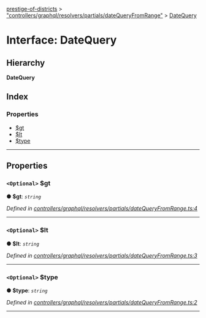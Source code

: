 [prestige-of-districts](../README.md) > ["controllers/graphql/resolvers/partials/dateQueryFromRange"](../modules/_controllers_graphql_resolvers_partials_datequeryfromrange_.md) > [DateQuery](../interfaces/_controllers_graphql_resolvers_partials_datequeryfromrange_.datequery.md)

# Interface: DateQuery

## Hierarchy

**DateQuery**

## Index

### Properties

* [$gt](_controllers_graphql_resolvers_partials_datequeryfromrange_.datequery.md#_gt)
* [$lt](_controllers_graphql_resolvers_partials_datequeryfromrange_.datequery.md#_lt)
* [$type](_controllers_graphql_resolvers_partials_datequeryfromrange_.datequery.md#_type)

---

## Properties

<a id="_gt"></a>

### `<Optional>` $gt

**● $gt**: *`string`*

*Defined in [controllers/graphql/resolvers/partials/dateQueryFromRange.ts:4](https://github.com/YarosJ/prestige-of-districts/blob/17f0d7b/controllers/graphql/resolvers/partials/dateQueryFromRange.ts#L4)*

___
<a id="_lt"></a>

### `<Optional>` $lt

**● $lt**: *`string`*

*Defined in [controllers/graphql/resolvers/partials/dateQueryFromRange.ts:3](https://github.com/YarosJ/prestige-of-districts/blob/17f0d7b/controllers/graphql/resolvers/partials/dateQueryFromRange.ts#L3)*

___
<a id="_type"></a>

### `<Optional>` $type

**● $type**: *`string`*

*Defined in [controllers/graphql/resolvers/partials/dateQueryFromRange.ts:2](https://github.com/YarosJ/prestige-of-districts/blob/17f0d7b/controllers/graphql/resolvers/partials/dateQueryFromRange.ts#L2)*

___


